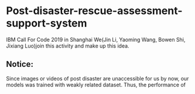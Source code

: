 # Post-disaster-rescue-assessment-support-system
IBM Call For Code 2019 in Shanghai
We(Jin Li, Yaoming Wang, Bowen Shi, Jixiang Luo)join this activity and make up this idea.
## Notice:
Since images or videos of post disaster are unaccessible for us by now, our models was trained with weakly related dataset. Thus, the performance of 
